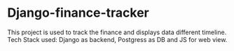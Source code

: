 # Django-finance-tracker
This project is used to track the finance and displays data different timeline.  Tech Stack used: Django as backend, Postgress as DB and JS for web view.
